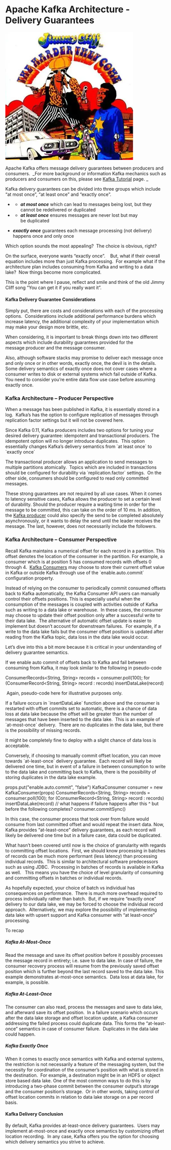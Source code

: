 # Apache Kafka Architecture - Delivery Guarantees
![](_assets/hardertheycome_4350.jpg.webp)

Apache Kafka offers message delivery guarantees between producers and consumers.  _For more background or information Kafka mechanics such as producers and consumers on this, please see [Kafka Tutorial](https://supergloo.com/kafka-tutorials/) page. _

Kafka delivery guarantees can be divided into three groups which include “at most once”, “at least once” and “exactly once”.

*   *   _**at most once**_ which can lead to messages being lost, but they cannot be redelivered or duplicated

*   *   _**at least once**_ ensures messages are never lost but may be duplicated
    

*   _**exactly once**_ guarantees each message processing (not delivery) happens once and only once

Which option sounds the most appealing?  The choice is obvious, right?

On the surface, everyone wants “exactly once”.    But, what if their overall equation includes more than just Kafka processing.  For example what if the architecture plan includes consuming from Kafka and writing to a data lake?  Now things become more complicated.

This is the point where I pause, reflect and smile and think of the old Jimmy Cliff song “You can get it if you really want it”.

#### Kafka Delivery Guarantee Considerations

Simply put, there are costs and considerations with each of the processing options.  Considerations include additional performance burdens which increase latency, the additional complexity of your implementation which may make your design more brittle, etc.

When considering, it is important to break things down into two different aspects which include durability guarantees provided for the message producer and the message consumer.

Also, although software stacks may promise to deliver each message once and only once or in other words, exactly once, the devil is in the details. Some delivery semantics of exactly once does not cover cases where a consumer writes to disk or external systems which fail outside of Kafka.  You need to consider you’re entire data flow use case before assuming exactly once.  

### Kafka Architecture – Producer Perspective

When a message has been published in Kafka, it is essentially stored in a log.  Kafka’s has the option to configure replication of messages through replication factor settings but it will not be covered here.

Since Kafka 0.11, Kafka producers includes two options for tuning your desired delivery guarantee: idempotent and transactional producers. The idempotent option will no longer introduce duplicates.  This option essentially changes Kafka’s delivery semantics from \`at least once\` to \`exactly once\`

The transactional producer allows an application to send messages to multiple partitions atomically.  Topics which are included in transactions should be configured for durability via \`replication.factor\` settings.  On the other side, consumers should be configured to read only committed messages.

These strong guarantees are not required by all use cases. When it comes to latency sensitive cases, Kafka allows the producer to set a certain level of durability. Should the producer require a waiting time in order for the message to be committed, this can take on the order of 10 ms. In addition, the [Kafka producer](https://supergloo.com/kafka-tutorials/kafka-producer/) could also specify the send to be completed absolutely asynchronously, or it wants to delay the send until the leader receives the message. The last, however, does not necessarily include the followers.

### Kafka Architecture – Consumer Perspective

Recall Kafka maintains a numerical offset for each record in a partition. This offset denotes the location of the consumer in the partition. For example, a consumer which is at position 5 has consumed records with offsets 0 through 4.  [Kafka Consumers](https://supergloo.com/kafka-tutorials//kafka-consumer/) may choose to store their current offset value in Kafka or outside Kafka through use of the \`enable.auto.commit\` configuration property.

Instead of relying on the consumer to periodically commit consumed offsets back to Kafka automatically, the Kafka Consumer API users can manually control their offsets positions. This is especially useful when the consumption of the messages is coupled with activities outside of Kafka such as writing to a data lake or warehouse.  In these cases, the consumer may choose to update their offset position only after a successful write to their data lake.  The alternative of automatic offset update is easier to implement but doesn’t account for downstream failures.  For example, if a write to the data lake fails but the consumer offset position is updated after reading from the Kafka topic, data loss in the data lake would occur.

Let’s dive into this a bit more because it is critical in your understanding of delivery guarantee semantics.

If we enable auto commit of offsets back to Kafka and fail between consuming from Kafka, it may look similar to the following in pseudo-code

ConsumerRecords<String, String> records = consumer.poll(100);
         for (ConsumerRecord<String, String> record : records)
             insertDataLake(record)

 Again, pseudo-code here for illustrative purposes only.

If a failure occurs in \`insertDataLake\` function above and the consumer is restarted with offset commits set to automatic, there is a chance of data loss at data lake because the offset will be greater than the number of messages that have been inserted to the data lake.  This is an example of \`at-most-once\` delivery.  There are no duplicates in the data lake, but there is the possibility of missing records.

It might be completely fine to deploy with a slight chance of data loss is acceptable.

Conversely, if choosing to manually commit offset location, you can move towards \`at-least-once\` delivery guarantee.  Each record will likely be delivered one time, but in event of a failure in between consumption to write to the data lake and committing back to Kafka, there is the possibility of storing duplicates in the data lake example.

props.put("enable.auto.commit", "false")
KafkaConsumer consumer = new KafkaConsumer(props)
ConsumerRecords<String, String> records = consumer.poll(100);
         for (ConsumerRecord<String, String> record : records)
             insertDataLake(record)
             // what happens if failure happens after this ^ but before the following completes?
             consumer.commitSync()

In this case, the consumer process that took over from failure would consume from last committed offset and would repeat the insert data. Now, Kafka provides “at-least-once” delivery guarantees, as each record will likely be delivered one time but in a failure case, data could be duplicated.

What hasn’t been covered until now is the choice of granularity with regards to committing offset locations.  First, we should know processing in batches of records can be much more performant (less latency) than processing individual records.  This is similar to architectural software predecessors such as using JDBC.  Processing in batches of records is available in Kafka as well.   This means you have the choice of level granularity of consuming and committing offsets in batches or individual records.

As hopefully expected, your choice of batch vs individual has consequences on performance.  There is much more overhead required to process individually rather than batch.  But, if we require “exactly once” delivery to our data lake, we may be forced to choose the individual record approach.  Alternatively, we may explore the possibility of implementing data lake with upsert support and Kafka consumer with “at least-once” processing.

To recap

##### Kafka At-Most-Once

Read the message and save its offset position before it possibly processes the message record in entirety; i.e. save to data lake. In case of failure, the consumer recovery process will resume from the previously saved offset position which is further beyond the last record saved to the data lake. This example demonstrates at-most-once semantics.  Data loss at data lake, for example, is possible.

##### Kafka At-Least-Once

The consumer can also read, process the messages and save to data lake, and afterward save its offset position.  In a failure scenario which occurs after the data lake storage and offset location update, a Kafka consumer addressing the failed process could duplicate data. This forms the “at-least-once” semantics in case of consumer failure.  Duplicates in the data lake could happen.

##### Kafka Exactly Once

When it comes to exactly once semantics with Kafka and external systems, the restriction is not necessarily a feature of the messaging system, but the necessity for coordination of the consumer’s position with what is stored in the destination.  For example, a destination might be in an HDFS or object store based data lake. One of the most common ways to do this is by introducing a two-phase commit between the consumer output’s storage and the consumer position’s storage.  Or in other words, taking control of offset location commits in relation to data lake storage on a per record basis.  

#### Kafka Delivery Conclusion

By default, Kafka provides at-least-once delivery guarantees.  Users may implement at-most-once and exactly once semantics by customizing offset location recording.  In any case, Kafka offers you the option for choosing which delivery semantics you strive to achieve.